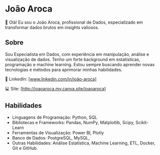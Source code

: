 # **João Aroca**

👋 Olá! Eu sou o João Aroca, profissional de Dados, especializado em transformar dados brutos em insights valiosos.

## Sobre

Sou Especialista em Dados, com experiência em manipulação, análise e visualização de dados. Tenho um forte background em estatísticas, programação e machine learning. Estou sempre buscando aprender novas tecnologias e métodos para aprimorar minhas habilidades.


🔗 LinkedIn: [www.linkedin.com/in/joão-aroca]

💻 Site: [http://joaoaroca.my.canva.site/joaoaroca]

## Habilidades

- Linguagens de Programação: Python, SQL
- Bibliotecas e Frameworks: Pandas, NumPy, Matplotlib, Scipy, Scikit-Learn
- Ferramentas de Visualização: Power BI, Plotly
- Banco de Dados: PostgreSQL, MySQL, 
- Outras Habilidades: Análise Estatística, Machine Learning, ETL, Docker, Git e GitHub.
